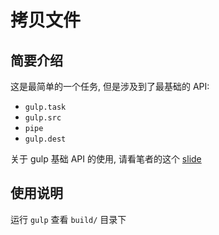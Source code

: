 # 拷贝文件

## 简要介绍

这是最简单的一个任务, 但是涉及到了最基础的 API:

+ `gulp.task`
+ `gulp.src`
+ `pipe`
+ `gulp.dest`

关于 gulp 基础 API 的使用, 请看笔者的这个 [slide](http://slides.com/xy2/gulp-1/fullscreen#/0/20)

## 使用说明

运行 `gulp` 查看 `build/` 目录下

